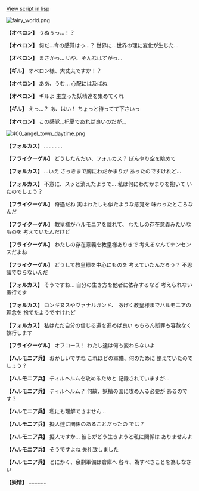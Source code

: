 [View script in lisp](../scripts/110160320.txt)

![fairy_world.png](../images/backgrounds/fairy_world.png)

**【オベロン】**
うぬぅっ…！？

**【オベロン】**
何だ…今の感覚はっ…？
世界に…世界の理に変化が生じた…

**【オベロン】**
まさかっ…
いや、そんなはずがっ…

**【ギル】**
オベロン様、大丈夫ですか！？

**【オベロン】**
ああ、うむ…
心配には及ばぬ

**【オベロン】**
ギルよ
主立った妖精達を集めてくれ

**【ギル】**
えっ…？
あ、はい！
ちょっと待ってて下さいっ

**【オベロン】**
この感覚…杞憂であれば良いのだが…

![400_angel_town_daytime.png](../images/backgrounds/400_angel_town_daytime.png)

**【フォルカス】**
…………

**【フライクーゲル】**
どうしたんだい、フォルカス？
ぼんやり空を眺めて

**【フォルカス】**
…いえ
さっきまで胸にわだかまりが
あったのですけれど…

**【フォルカス】**
不意に、スッと消えたようで…
私は何にわだかまりを抱いて
いたのでしょう？

**【フライクーゲル】**
奇遇だね
実はわたしも似たような感覚を
味わったところなんだ

**【フライクーゲル】**
教皇様がハルモニアを離れて、
わたしの存在意義みたいなものを
考えていたんだけど

**【フライクーゲル】**
わたしの存在意義を教皇様ありきで
考えるなんてナンセンスだよね

**【フライクーゲル】**
どうして教皇様を中心にものを
考えていたんだろう？
不思議でならないんだ

**【フォルカス】**
そうですね…
自分の生き方を他者に依存するなど
考えられない愚行です

**【フォルカス】**
ロンギヌスやヴァナルガンド、
あげく教皇様までハルモニアの理念を
捨てたようですけれど

**【フォルカス】**
私はただ自分の信じる道を進めば良い
もちろん断罪も容赦なく執行します

**【フライクーゲル】**
オフコース！
わたし達は何も変わらないよ

**【ハルモニア兵】**
おかしいですね
これほどの軍備、何のために
整えていたのでしょう？

**【ハルモニア兵】**
ティルヘルムを攻めるためと
記録されていますが…

**【ハルモニア兵】**
ティルヘルム？
何故、妖精の国に攻め入る必要が
あるのです？

**【ハルモニア兵】**
私にも理解できません…

**【ハルモニア兵】**
擬人達に関係のあることだったの
では？

**【ハルモニア兵】**
擬人ですか…
彼らがどう生きようと私に関係は
ありませんよ

**【ハルモニア兵】**
そうですよね
失礼致しました

**【ハルモニア兵】**
とにかく、余剰軍備は倉庫へ
各々、為すべきことを為しなさい

**【妖精】**
…………